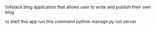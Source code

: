 fullstack blog application that allows user to write and publish their own blog

to start this app run this command
python manage.py run server
